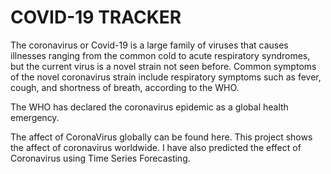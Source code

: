 # COVID-19 TRACKER

The coronavirus or Covid-19 is a large family of viruses that causes illnesses ranging from the common cold to acute respiratory syndromes, but the current virus is a novel strain not seen before. Common symptoms of the novel coronavirus strain include respiratory symptoms such as fever, cough, and shortness of breath, according to the WHO. 

The WHO has declared the coronavirus epidemic as a global health emergency.

The affect of CoronaVirus globally can be found here.
This project shows the affect of coronavirus worldwide.
I have also predicted the effect of Coronavirus using Time Series Forecasting.
